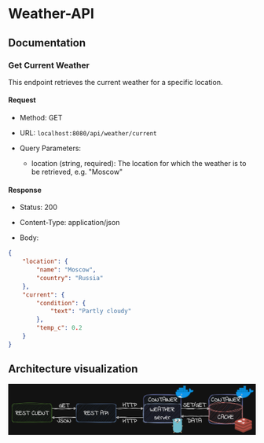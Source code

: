 # Weather-API
## Documentation
### Get Current Weather

This endpoint retrieves the current weather for a specific location.

#### Request

- Method: GET
    
- URL: `localhost:8080/api/weather/current`
    
- Query Parameters:
    
    - location (string, required): The location for which the weather is to be retrieved, e.g. "Moscow"
        

#### Response

- Status: 200
    
- Content-Type: application/json

- Body:
```json
{
    "location": {
        "name": "Moscow",
        "country": "Russia"
    },
    "current": {
        "condition": {
            "text": "Partly cloudy"
        },
        "temp_c": 0.2
    }
}
```

## Architecture visualization
![Weather API architecture visualisation](https://github.com/cortezzIP/Weather-API/blob/main/docs/assets/images/weather-api-architecture-visualisation.png)
